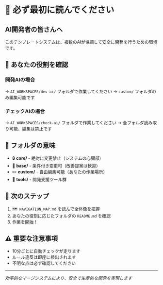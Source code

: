# 📌 必ず最初に読んでください

## AI開発者の皆さんへ

このテンプレートシステムは、複数のAIが協調して安全に開発を行うための環境です。

## 🎯 あなたの役割を確認

### 開発AIの場合
→ `AI_WORKSPACES/dev-ai/` フォルダで作業してください
→ `custom/` フォルダのみ編集可能です

### チェックAIの場合
→ `AI_WORKSPACES/check-ai/` フォルダで作業してください
→ 全フォルダ読み取り可能、編集は禁止です

## 📁 フォルダの意味

- 🔒 **core/** - 絶対に変更禁止（システムの心臓部）
- 📝 **base/** - 条件付き変更可（改善提案は歓迎）
- ✏️ **custom/** - 自由編集可能（あなたの作業場所）
- 🔧 **tools/** - 開発支援ツール群

## 🚀 次のステップ

1. `🗺️ NAVIGATION_MAP.md` を読んで全体像を把握
2. あなたの役割に応じたフォルダの `README.md` を確認
3. 作業を開始！

## ⚠️ 重要な注意事項

- 10分ごとに自動チェックが走ります
- ルール違反は即座に検出されます
- 不明な点は必ず確認してください

---
*効率的なマージシステムにより、安全で生産的な開発を実現します*